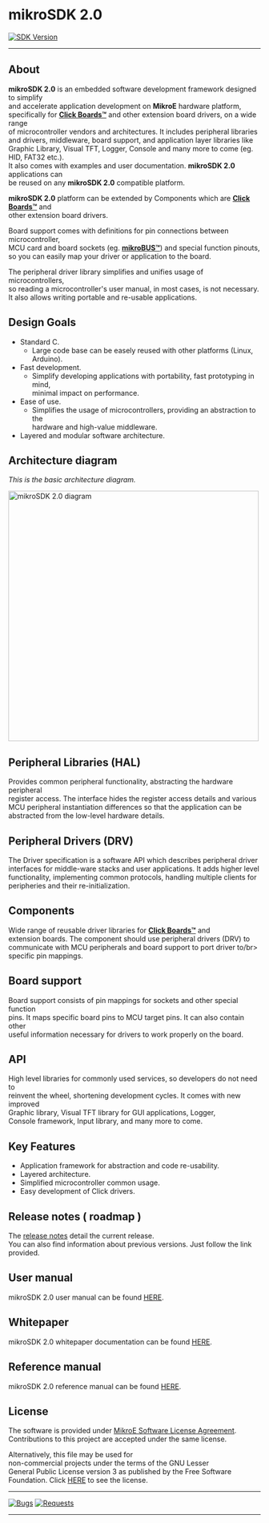 # mikroSDK 2.0
[![SDK Version](https://img.shields.io/badge/mikroSDK%20version-2.0.3-gold)](https://github.com/MikroElektronika/mikrosdk_v2/tree/mikroSDK-2.0.3)

---
## About

**mikroSDK 2.0** is an embedded software development framework designed to simplify</br>
and accelerate application development on **MikroE** hardware platform,</br>
specifically for [**Click Boards&trade;**](https://github.com/MikroElektronika/mikrosdk_click_v2) and other extension board drivers, on a wide range</br>
of microcontroller vendors and architectures. It includes peripheral libraries</br>
and drivers, middleware, board support, and application layer libraries like</br>
Graphic Library, Visual TFT, Logger, Console and many more to come (eg. HID, FAT32 etc.).</br>
It also comes with examples and user documentation. **mikroSDK 2.0** applications can</br>
be reused on any **mikroSDK 2.0** compatible platform.

**mikroSDK 2.0** platform can be extended by Components which are [**Click Boards&trade;**](https://github.com/MikroElektronika/mikrosdk_click_v2) and</br>
other extension board drivers.

Board support comes with definitions for pin connections between microcontroller,</br>
MCU card and board sockets (eg. [**mikroBUS&trade;**](https://www.mikroe.com/mikrobus)) and special function pinouts,</br>
so you can easily map your driver or application to the board.

The peripheral driver library simplifies and unifies usage of microcontrollers,</br>
so reading a microcontroller's user manual, in most cases, is not necessary.</br>
It also allows writing portable and re-usable applications.

## Design Goals

- Standard C.
	- Large code base can be easely reused with other platforms (Linux, Arduino).
- Fast development.
	- Simplify developing applications with portability, fast prototyping in mind,</br>
	  minimal impact on performance.
- Ease of use.
	- Simplifies the usage of microcontrollers, providing an abstraction to the</br>
	  hardware and high-value middleware.
- Layered and modular software architecture.

## Architecture diagram

*This is the basic architecture diagram.*

<p align="left">
  <img src=https://help.mikroe.com/sdk_overview.png height=500px alt="mikroSDK 2.0 diagram">
</p>

## Peripheral Libraries (HAL)

Provides common peripheral functionality, abstracting the hardware peripheral</br>
register access. The interface hides the register access details and various</br>
MCU peripheral instantiation differences so that the application can be</br>
abstracted from the low-level hardware details.

## Peripheral Drivers (DRV)

The Driver specification is a software API which describes peripheral driver</br>
interfaces for middle-ware stacks and user applications. It adds higher level</br>
functionality, implementing common protocols, handling multiple clients for</br>
peripheries and their re-initialization.

## Components

Wide range of reusable driver libraries for [**Click Boards&trade;**](https://github.com/MikroElektronika/mikrosdk_click_v2) and</br>
extension boards. The component should use peripheral drivers (DRV) to</br>
communicate with MCU peripherals and board support to port driver to/br>
specific pin mappings.

## Board support

Board support consists of pin mappings for sockets and other special function</br>
pins. It maps specific board pins to MCU target pins. It can also contain other</br>
useful information necessary for drivers to work properly on the board.

## API

High level libraries for commonly used services, so developers do not need to</br>
reinvent the wheel, shortening development cycles. It comes with new improved</br>
Graphic library, Visual TFT library for GUI applications, Logger,</br>
Console framework, Input library, and many more to come.

## Key Features

* Application framework for abstraction and code re-usability.
* Layered architecture.
* Simplified microcontroller common usage.
* Easy development of Click drivers.

## Release notes ( roadmap )

The [release notes](https://docs.mikroe.com/mikrosdk/user-manual/general/roadmap) detail the current release.</br>
You can also find information about previous versions.
Just follow the link provided.

## User manual

mikroSDK 2.0 user manual can be found [HERE](https://docs.mikroe.com/mikrosdk/user-manual/).

## Whitepaper

mikroSDK 2.0 whitepaper documentation can be found [HERE](https://download.mikroe.com/documents/mikrosdk/mikrosdk-v2.0-white-paper-avg-2020.pdf).

## Reference manual

mikroSDK 2.0 reference manual can be found [HERE](https://docs.mikroe.com/mikrosdk/ref-manual/index.html).

## License

The software is provided under [MikroE Software License Agreement](https://www.mikroe.com/legal/software-license-agreement).</br>
Contributions to this project are accepted under the same license.</br>

Alternatively, this file may be used for</br>
non-commercial projects under the terms of the GNU Lesser</br>
General Public License version 3 as published by the Free Software</br>
Foundation. Click [HERE](https://www.gnu.org/licenses/lgpl-3.0.html) to see the license.

---
[![Bugs](https://img.shields.io/badge/Issues--bugs-0%20open-green)](https://github.com/MikroElektronika/mikrosdk_v2/issues?q=is%3Aissue+is%3Aopen+label%3Abug)
[![Requests](https://img.shields.io/badge/Issues--requests-0%20open-green)](https://github.com/MikroElektronika/mikrosdk_v2/issues?q=is%3Aissue+is%3Aopen+label%3Auser-request)

---
